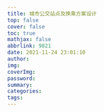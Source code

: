 ```yaml
---
title: 城市公交站点及换乘方案设计
top: false
cover: false
toc: true
mathjax: false
abbrlink: 9821
date: 2021-11-24 23:01:10
author:
img:
coverImg:
password:
summary:
categories:
tags:
---
```


